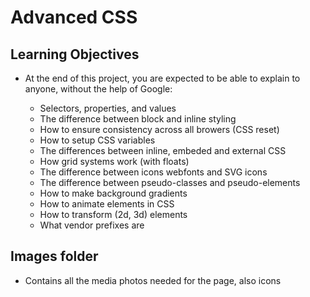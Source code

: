 # Advanced CSS
## Learning Objectives

- At the end of this project, you are expected to be able to explain to anyone, without the help of Google:

  -  Selectors, properties, and values
  -  The difference between block and inline styling
  -  How to ensure consistency across all browers (CSS reset)
  -  How to setup CSS variables
  -  The differences between inline, embeded and external CSS
  -  How grid systems work (with floats)
  -  The difference between icons webfonts and SVG icons
  -  The difference between pseudo-classes and pseudo-elements
  -  How to make background gradients
  -  How to animate elements in CSS
  -  How to transform (2d, 3d) elements
  -  What vendor prefixes are

## Images folder

-  Contains all the media photos needed for the page, also icons

